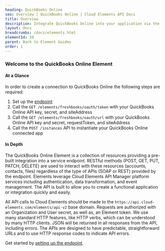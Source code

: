 ```yaml
---
heading: QuickBooks Online
seo: Overview | QuickBooks Online | Cloud Elements API Docs
title: Overview
description: Integrate QuickBooks Online into your application via the Cloud Elements APIs.
layout: docs
breadcrumbs: /docs/elements.html
elementId: 39
parent: Back to Element Guides
order: 1
---
```


### Welcome to the QuickBooks Online Element


#### At a Glance

In order to create a connection to QuickBooks Online the following steps are required:

1. Set up the [endpoint](quickbooksonline-endpoint-setup.html)
2. Call the `GET /elements/freshbooks/oauth/token` with your QuickBooks Online API key, secret, and siteAddress
3. Call the `GET /elements/freshbooks/oauth/url` with your QuickBooks Online API key and secret, requestToken, and siteAddress
4. Call the `POST /instances` API to instantiate your QuickBooks Online connected app

#### In Depth

The QuickBooks Online Element is a collection of resources providing a pre-built integration into a service endpoint. RESTful methods (POST, GET, PUT, PATCH, DELETE) are used to interact with these resources (accounts, contacts, files) regardless of the type of APIs (SOAP or REST) provided by the endpoint. Elements leverage Cloud Elements API Manager platform services including authentication, data transformation, and event management.  The API is built to allow you to create a functional application or integration quickly and easily.

All API calls to Cloud Elements should be made to the `https://api.cloud-elements.com/elements/api-v2` base domain. Requests are authorized with an Organization and User secret, as well as, an Element token.  We use many standard HTTP features, like HTTP verbs, which can be understood by many HTTP clients. JSON will be returned in all responses from the API, including errors. The APIs are designed to have predictable, straightforward URLs and to use HTTP response codes to indicate API errors.

Get started by [setting up the endpoint](quickbooksonline-endpoint-setup.html).
